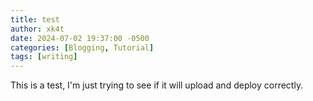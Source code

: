 ```yaml
---
title: test
author: xk4t
date: 2024-07-02 19:37:00 -0500
categories: [Blogging, Tutorial]
tags: [writing]
---
```


This is a test, I'm just trying to see if it will upload and deploy correctly.
